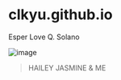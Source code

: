 # clkyu.github.io
Esper Love Q. Solano

![image](https://user-images.githubusercontent.com/122426567/212235949-682da893-e983-42b2-b6e3-616a5fbd57b6.png)

> HAILEY JASMINE & ME
